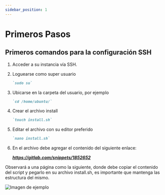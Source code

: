 ```yaml
---
sidebar_position: 1
---
```


# Primeros Pasos

## Primeros comandos para la configuración SSH

1.  Acceder a su instancia vía SSH.

2. Loguearse como super usuario 
	```markdown
	`sudo su`
	```
	

3. Ubicarse en la carpeta del usuario, por ejemplo 
	
	```markdown
	`cd /home/ubuntu/`
	```

4. Crear el archivo install
	
	```markdown
	`touch install.sh`
	```
	
5. Editar el archivo con su editor preferido
	
	```markdown
	`nano install.sh`
	```

6. En el archivo debe agregar el contenido del siguiente enlace:

	***https://gitlab.com/snippets/1852652***

Observará a una página como la siguiente, donde debe copiar el contenido del script y pegarlo en su archivo install.sh, es importante que mantenga las estructura del mismo.

![Imagen de ejemplo](https://lh7-us.googleusercontent.com/Erpg0KrzomGY8QLrCxQ-uMJdwTK3OlmMJncA7gqkDrmp_Ez_zq0Vz0lzY54ELayJNvyDrl1s5suX0Fl67Faj-D_rhYDdVWLWYAPrj_jL7hfsAs51xqpfqFBxsmUObiUfQQbcc7EZJKNi4AJE34Icuw)
